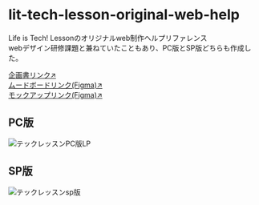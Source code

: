 # lit-tech-lesson-original-web-help
Life is Tech! Lessonのオリジナルweb制作ヘルプリファレンス<br>
webデザイン研修課題と兼ねていたこともあり、PC版とSP版どちらも作成した。

[企画書リンク↗︎](https://www.notion.so/tubo/a67ea9964c6d4054a8056868fcf6e818?pvs=4) <br>
[ムードボードリンク(Figma)↗︎](https://www.figma.com/file/ikUsgONKYi6JvvaUCHutPy/%E3%83%A0%E3%83%BC%E3%83%89%E3%83%9C%E3%83%BC%E3%83%89?node-id=0%3A1&t=jEXeKREmOCT2ZzBo-1) <br>
[モックアップリンク(Figma)↗︎](https://www.figma.com/file/l1ZZDVJ08SywJfqYrbWuRN/%E3%83%87%E3%82%B6%E3%82%A4%E3%83%B3%E3%82%AB%E3%83%B3%E3%83%97?node-id=0%3A1&t=higbZmulUxFKMZjr-1)

## PC版
![テックレッスンPC版LP](https://user-images.githubusercontent.com/78514031/225497633-8b7100b7-0e2f-4e78-9e7f-7f1a65f81b44.png)

## SP版
![テックレッスンsp版](https://user-images.githubusercontent.com/78514031/225497659-2d8daaba-43fb-4a46-bac1-cf90c3f934d6.png)
